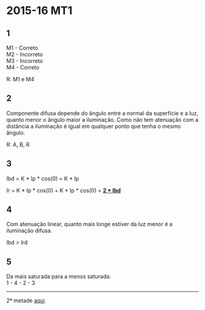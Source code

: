 # 2015-16 MT1


## 1

M1 - Correto <br>
M2 - Incorreto <br>
M3 - Incorreto <br>
M4 - Correto <br>

R: M1 e M4


## 2

Componente difusa depende do ângulo entre a normal da superfície e a luz, quanto menor o ângulo maior a iluminação. Como não tem atenuação com a distância a iluminação é igual em qualquer ponto que tenha o mesmo ângulo.

R: A, B, R


## 3

Ibd = K * Ip * cos(0) = K * Ip

Ir = K * Ip * cos(0) + K * Ip * cos(0) = <ins>**2 * Ibd**</ins>


## 4

Com atenuação linear, quanto mais longe estiver da luz menor é a iluminação difusa.

Ibd > Ird


## 5

Da mais saturada para a menos saturada:<br>
1 - 4 - 2 - 3

---
2ª metade [aqui](../MT2/2015-16.md)
